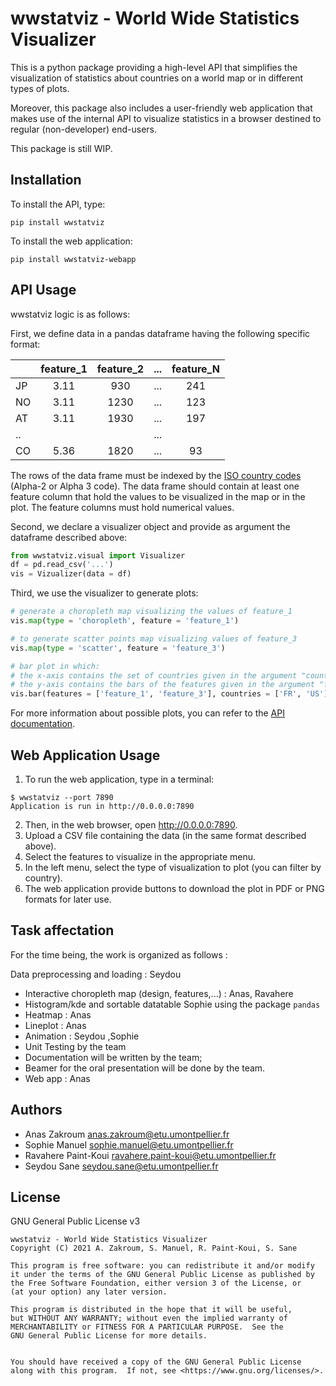 # wwstatviz - World Wide Statistics Visualizer

This is a python package providing a high-level API that simplifies 
the visualization of statistics about countries on a world map or in different
types of plots.

Moreover, this package also includes a user-friendly web application that makes 
use of the internal API to visualize statistics in a browser destined to
regular (non-developer) end-users.

This package is still WIP.

## Installation

To install the API, type:


```
pip install wwstatviz
```

To install the web application:

```
pip install wwstatviz-webapp
```

## API Usage

wwstatviz logic is as follows:

First, we define data in a pandas dataframe having the following specific format:

|    | feature\_1   | feature\_2   | ... | feature\_N   |
|----|:------------:|:------------:|-----|:------------:|
| JP |     3.11     |      930     | ... |      241     |
| NO |     3.11     |     1230     | ... |      123     |
| AT |     3.11     |     1930     | ... |      197     |
| .. |              |              | ... |              |
| CO |     5.36     |     1820     | ... |       93     |

The rows of the data frame must be indexed by the 
[ISO country codes](https://en.wikipedia.org/wiki/List_of_ISO_3166_country_codes) 
(Alpha-2 or Alpha 3 code). The data frame should contain at least one feature
column that hold the values to be visualized in the map or in the plot. The
feature columns must hold numerical values.

Second, we declare a visualizer object and provide as argument the dataframe described above:

```python
from wwstatviz.visual import Visualizer
df = pd.read_csv('...')
vis = Vizualizer(data = df)
```

Third, we use the visualizer to generate plots:

```python
# generate a choropleth map visualizing the values of feature_1
vis.map(type = 'choropleth', feature = 'feature_1') 

# to generate scatter points map visualizing values of feature_3
vis.map(type = 'scatter', feature = 'feature_3')

# bar plot in which:
# the x-axis contains the set of countries given in the argument "countries"
# the y-axis contains the bars of the features given in the argument "features"
vis.bar(features = ['feature_1', 'feature_3'], countries = ['FR', 'US'])
```

For more information about possible plots, you can refer to the 
[API documentation](#).

## Web Application Usage

1. To run the web application, type in a terminal:

```
$ wwstatviz --port 7890
Application is run in http://0.0.0.0:7890
```

2. Then, in the web browser, open http://0.0.0.0:7890.
3. Upload a CSV file containing the data (in the same format described above).
4. Select the features to visualize in the appropriate menu.
4. In the left menu, select the type of visualization to plot (you can filter
   by country).
5. The web application provide buttons to download the plot in PDF or PNG
   formats for later use.


## Task affectation


For the time being, the work is organized as follows :

Data preprocessing and loading : Seydou

* Interactive choropleth map (design, features,...) : Anas, Ravahere
* Histogram/kde and sortable datatable Sophie using the package `pandas`
* Heatmap : Anas
* Lineplot : Anas
* Animation : Seydou ,Sophie
* Unit Testing by the team
* Documentation will be written by the team;
* Beamer for the oral presentation will be done by the team.
* Web app : Anas


## Authors

- Anas Zakroum [anas.zakroum@etu.umontpellier.fr](mailto:anas.zakroum@etu.umontpellier.fr)
- Sophie Manuel [sophie.manuel@etu.umontpellier.fr](mailto:sophie.manuel@etu.umontpellier.fr)
- Ravahere Paint-Koui [ravahere.paint-koui@etu.umontpellier.fr](mailto:ravahere.paint-koui@etu.umontpellier.fr)
- Seydou Sane [seydou.sane@etu.umontpellier.fr](mailto:seydou.sane@etu.umontpellier.fr)

## License

GNU General Public License v3

```
wwstatviz - World Wide Statistics Visualizer
Copyright (C) 2021 A. Zakroum, S. Manuel, R. Paint-Koui, S. Sane

This program is free software: you can redistribute it and/or modify
it under the terms of the GNU General Public License as published by
the Free Software Foundation, either version 3 of the License, or
(at your option) any later version.

This program is distributed in the hope that it will be useful,
but WITHOUT ANY WARRANTY; without even the implied warranty of
MERCHANTABILITY or FITNESS FOR A PARTICULAR PURPOSE.  See the
GNU General Public License for more details.


You should have received a copy of the GNU General Public License
along with this program.  If not, see <https://www.gnu.org/licenses/>.


```
